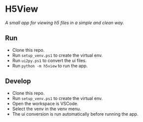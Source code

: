 # H5View

_A small app for viewing h5 files in a simple and clean way._

## Run

 - Clone this repo.
 - Run `setup_venv.ps1` to create the virtual env.
 - Run `ui2py.ps1` to convert the ui files.
 - Run `python -m h5view` to run the app.

## Develop

 - Clone this repo.
 - Run `setup_venv.ps1` to create the virtual env.
 - Open the workspace is VSCode.
 - Select the venv in the venv menu.
 - The ui conversion is run automatically before running the app.